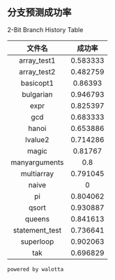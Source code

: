 ## 分支预测成功率

2-Bit Branch History Table

| 文件名 | 成功率 |
| :----: | :----: |
|array_test1|0.583333|
|array_test2|0.482759|
|basicopt1|0.86393|
|bulgarian|0.946793|
|expr|0.825397|
|gcd|0.683333|
|hanoi|0.653886|
|lvalue2|0.714286|
|magic|0.81767|
|manyarguments|0.8|
|multiarray|0.791045|
|naive|0|
|pi|0.804062|
|qsort|0.930887|
|queens|0.841613|
|statement_test|0.736641|
|superloop|0.902063|
|tak|0.696829|
`powered by walotta`